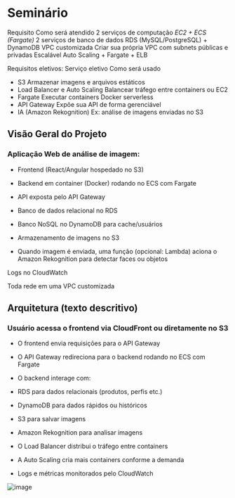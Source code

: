 # Seminário


Requisito	Como será atendido
2 serviços de computação	*EC2 + ECS (Fargate)*
2 serviços de banco de dados	RDS (MySQL/PostgreSQL) + DynamoDB
VPC customizada	Criar sua própria VPC com subnets públicas e privadas
Escalável	Auto Scaling + Fargate + ELB

 Requisitos eletivos:
Serviço eletivo	Como será usado
- S3	Armazenar imagens e arquivos estáticos
- Load Balancer e Auto Scaling	Balancear tráfego entre containers ou EC2
- Fargate	Executar containers Docker serverless
- API Gateway	Expõe sua API de forma gerenciável
- IA (Amazon Rekognition)	Ex: análise de imagens enviadas no S3

##  Visão Geral do Projeto
### Aplicação Web de análise de imagem:

- Frontend (React/Angular hospedado no S3)

- Backend em container (Docker) rodando no ECS com Fargate

- API exposta pelo API Gateway

- Banco de dados relacional no RDS

- Banco NoSQL no DynamoDB para cache/usuários

- Armazenamento de imagens no S3

- Quando imagem é enviada, uma função (opcional: Lambda) aciona o Amazon Rekognition para detectar faces ou objetos

Logs no CloudWatch

Toda rede em uma VPC customizada

##  Arquitetura (texto descritivo)
### Usuário acessa o frontend via CloudFront ou diretamente no S3

- O frontend envia requisições para o API Gateway

- O API Gateway redireciona para o backend rodando no ECS com Fargate

- O backend interage com:

- RDS para dados relacionais (produtos, perfis etc.)

- DynamoDB para dados rápidos ou históricos

- S3 para salvar imagens

- Amazon Rekognition para analisar imagens

- O Load Balancer distribui o tráfego entre containers

- A Auto Scaling cria mais containers conforme a demanda

- Logs e métricas monitorados pelo CloudWatch


![image](https://github.com/user-attachments/assets/fd056267-afcc-40b7-b297-fe707b0b9064)

